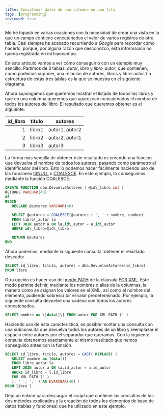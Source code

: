 ```yaml
---
title: Concatenar datos de una columna en una fila
tags: [programming]
reviewed: true
---
```

Me he topado en varias ocasiones con la necesidad de crear una vista en la que un campo contiene concatenados el valor de varios registros de otra tabla. Casi siempre he acabado recurriendo a _Google_ para recordar cómo hacerlo, porque, por alguna razón que desconozco, esta información no queda registrada en mi hipocampo.

En este artículo vamos a ver cómo conseguirlo con un ejemplo muy sencillo. Partimos de 3 tablas: _autor_, _libro_ y _libro\_autor_, que contienen, como podemos suponer, una relación de autores, libros y libro-autor. La estructura de estas tres tablas es la que se muestra en el siguiente diagrama.

Ahora supongamos que queremos mostrar el listado de todos los libros y que en una columna queremos que aparezcan concatenados el nombre de todos los autores del libro. El resultado que queremos obtener es el siguiente:

|id_libro|titulo|autores 
|---:|---|---|
1|libro1|autor1, autor2 
2|libro2|autor2, autor1 
3|libro3|autor3

La forma más sencilla de obtener este resultado es creando una función que devuelva el nombre de todos los autores, pasando como parámetro el identificador del libro. Esto lo podemos hacer fácilmente haciendo uso de las funciones [ISNULL](http://msdn.microsoft.com/es-es/library/ms184325.aspx) o [COALESCE](http://msdn.microsoft.com/es-es/library/ms190349(SQL.90).aspx). En este ejemplo, lo conseguimos mediante la función COALESCE.

```sql
CREATE FUNCTION dbo.DevuelveActores ( @id\_libro int )
RETURNS VARCHAR(40)
AS
BEGIN
   DECLARE @autores VARCHAR(40)

   SELECT @autores = COALESCE(@autores + ', ' + nombre, nombre)
   FROM libro\_autor la
   LEFT JOIN autor a ON la.id\_autor = a.id\_autor
   WHERE id\_libro=@id\_libro

   RETURN @autores
END
```

Ahora podemos, mediante la siguiente consulta, obtener el resultado deseado:

```sql
SELECT id_libro, titulo, autores = dbo.DevuelveActores(id_libro)
FROM libro
```

Otra opción es hacer uso del [modo PATH](http://msdn.microsoft.com/es-es/library/bb510462.aspx) de la cláusula [FOR XML](http://msdn.microsoft.com/es-es/library/ms178107.aspx). Este modo permite definir, mediante los nombres o alias de la columnas, la manera cómo se asignan los valores en el XML, así como el nombre del elemento, pudiendo sobrescribir el valor _<row>_ predeterminado. Por ejemplo, la siguiente consulta devuelve una cadena con todos los autores concatenados.

```sql
SELECT nombre as \[data()\] FROM autor FOR XML PATH ('')
```

Haciendo uso de esta característica, es posible montar una consulta con una subconsulta que devuelva todos los autores de un libro y reemplazar el espacio entre autores por el separador que queramos. Con la siguiente consulta obtenemos exactamente el mismo resultado que hemos conseguido antes con la función.

```sql
SELECT id_libro, titulo, autores = CAST( REPLACE( (
   SELECT nombre as [data()]
   FROM libro_autor la
   LEFT JOIN autor a ON la.id_autor = a.id_autor
   WHERE id_libro = l.id_libro
   FOR XML PATH ('')
   ), ' ', ', ') AS NVARCHAR(40) )
FROM libro l
```

Dejo un enlace para descargar el *script* que contiene las consultas de los dos métodos explicados y la creación de todos los elementos de base de datos (tablas y funciones) que he utilizado en este ejemplo.

